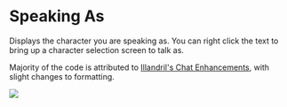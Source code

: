 # Speaking As
Displays the character you are speaking as. You can right click the text to bring up a character selection screen to talk as.

Majority of the code is attributed to [Illandril's Chat Enhancements](https://github.com/illandril/FoundryVTT-chat-enhancements), with slight changes to formatting.

![](https://cdn.discordapp.com/attachments/938840774357970967/1041153502971437147/chrome_ZOtc7rr9Rd.gif)
